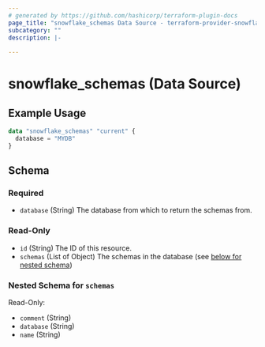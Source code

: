 ```yaml
---
# generated by https://github.com/hashicorp/terraform-plugin-docs
page_title: "snowflake_schemas Data Source - terraform-provider-snowflake"
subcategory: ""
description: |-
  
---
```


# snowflake_schemas (Data Source)



## Example Usage

```terraform
data "snowflake_schemas" "current" {
  database = "MYDB"
}
```

<!-- schema generated by tfplugindocs -->
## Schema

### Required

- `database` (String) The database from which to return the schemas from.

### Read-Only

- `id` (String) The ID of this resource.
- `schemas` (List of Object) The schemas in the database (see [below for nested schema](#nestedatt--schemas))

<a id="nestedatt--schemas"></a>
### Nested Schema for `schemas`

Read-Only:

- `comment` (String)
- `database` (String)
- `name` (String)
